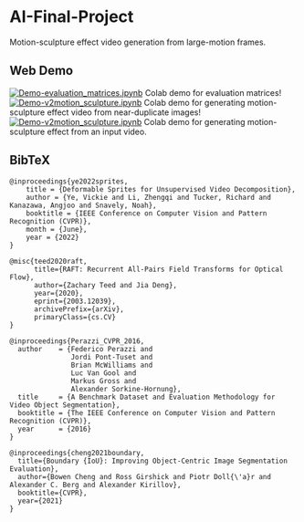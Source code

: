 # AI-Final-Project
Motion-sculpture effect video generation from large-motion frames.

## Web Demo
[![Demo-evaluation_matrices.ipynb](https://colab.research.google.com/assets/colab-badge.svg)](https://colab.research.google.com/github/Crowded-dorm/AI-Final-Project/blob/main/Demo-evaluation_matrices.ipynb) Colab demo for evaluation matrices!  
[![Demo-v2motion_sculpture.ipynb](https://colab.research.google.com/assets/colab-badge.svg)](https://colab.research.google.com/github/Crowded-dorm/AI-Final-Project/blob/main/Demo_near-duplicate-synthesis.ipynb) Colab demo for generating motion-sculpture effect video from near-duplicate images!  
[![Demo-v2motion_sculpture.ipynb](https://colab.research.google.com/assets/colab-badge.svg)](https://colab.research.google.com/github/Crowded-dorm/AI-Final-Project/blob/main/Demo_v2motion_sculpture.ipynb) Colab demo for generating motion-sculpture effect from an input video.

## BibTeX
```
@inproceedings{ye2022sprites,
    title = {Deformable Sprites for Unsupervised Video Decomposition},
    author = {Ye, Vickie and Li, Zhengqi and Tucker, Richard and Kanazawa, Angjoo and Snavely, Noah},
    booktitle = {IEEE Conference on Computer Vision and Pattern Recognition (CVPR)},
    month = {June},
    year = {2022}
}
```

```
@misc{teed2020raft,
      title={RAFT: Recurrent All-Pairs Field Transforms for Optical Flow}, 
      author={Zachary Teed and Jia Deng},
      year={2020},
      eprint={2003.12039},
      archivePrefix={arXiv},
      primaryClass={cs.CV}
}
```

```
@inproceedings{Perazzi_CVPR_2016,
  author    = {Federico Perazzi and
               Jordi Pont-Tuset and
               Brian McWilliams and
               Luc Van Gool and
               Markus Gross and
               Alexander Sorkine-Hornung},
  title     = {A Benchmark Dataset and Evaluation Methodology for Video Object Segmentation},
  booktitle = {The IEEE Conference on Computer Vision and Pattern Recognition (CVPR)},
  year      = {2016}
}
```

```
@inproceedings{cheng2021boundary,
  title={Boundary {IoU}: Improving Object-Centric Image Segmentation Evaluation},
  author={Bowen Cheng and Ross Girshick and Piotr Doll{\'a}r and Alexander C. Berg and Alexander Kirillov},
  booktitle={CVPR},
  year={2021}
}
```
